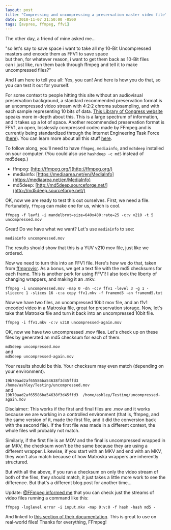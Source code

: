 ```yaml
---
layout: post
title: "Compressing and uncompressing a preservation master video file"
date: 2018-11-07 21:50:00 -0500
tags: [avpres, ffmpeg, ffv1]
---
```

The other day, a friend of mine asked me...

"so let's say to save space i want to take all my 10-Bit Uncompressed masters and encode them as FFV1 to save space  
but then, for whatever reason, i want to get them back as 10-Bit files  
can i just like, run them back through ffmpeg and tell it to make uncompressed files?"

And I am here to tell you all: Yes, you can! And here is how you do that, so you can test it out for yourself.

For some context to people hitting this site without an audiovisual preservation background, a standard recommended preservation format is an uncompressed video stream with 4:2:2 chroma subsampling, and with each sample representing 10 bits of data. [This Library of Congress website](https://www.loc.gov/preservation/digital/formats/fdd/fdd000353.shtml) speaks more in-depth about this. This is a large spectrum of information, and it takes up a lot of space. Another recommended preservation format is FFV1, an open, losslessly compressed codec made by FFmpeg and is currently being standardized through the Internet Engineering Task Force ([here](https://datatracker.ietf.org/wg/cellar/about/)). You can learn more about all this stuff [here](https://training.ashleyblewer.com/).

To follow along, you'll need to have `ffmpeg`, `mediainfo`, and `md5deep` installed on your computer. (You could also use `hashdeep -c md5` instead of md5deep.)

* ffmpeg: [http://ffmpeg.org/](http://ffmpeg.org/)
* mediainfo: [https://mediaarea.net/en/MediaInfo](https://mediaarea.net/en/MediaInfo)
* md5deep: [http://md5deep.sourceforge.net/](http://md5deep.sourceforge.net/)

OK, now we are ready to test this out ourselves. First, we need a file. Fortunately, `ffmpeg` can make one for us, which is cool.

`ffmpeg -f lavfi -i mandelbrot=size=640x480:rate=25 -c:v v210 -t 5 uncompressed.mov`

Great! Do we have what we want? Let's use `mediainfo` to see:

`mediainfo uncompressed.mov`

The results should show that this is a YUV v210 mov file, just like we ordered.

Now we need to turn this into an FFV1 file. Here's how we do that, taken from [ffmprovisr](https://amiaopensource.github.io/ffmprovisr/#create_FFV1_mkv). As a bonus, we get a text file with the md5 checksums for each frame. This is another perk for using FFV1! I also took the liberty of changing wrappers, and making it an .mkv.

`ffmpeg -i uncompressed.mov -map 0 -dn -c:v ffv1 -level 3 -g 1 -slicecrc 1 -slices 16 -c:a copy ffv1.mkv -f framemd5 -an framemd5.txt`

Now we have two files, an uncompressed 10bit mov file, and an ffv1 encoded video in a Matroska file, great for preservation storage. Now, let's take that Matroska file and turn it back into an uncompressed 10bit file.

`ffmpeg -i ffv1.mkv -c:v v210 uncompressed-again.mov`

OK, now we have two uncompressed .mov files. Let's check up on these files by generated an md5 checksum for each of them. 

`md5deep uncompressed.mov`  
and  
`md5deep uncompressed-again.mov`  

Your results should be this. Your checksum may even match (depending on your environment).  

`19b70aad2af65586ba54638f3d45ffd3  /home/ashley/Testing/uncompressed.mov`  
and  
`19b70aad2af65586ba54638f3d45ffd3  /home/ashley/Testing/uncompressed-again.mov`  

Disclaimer: This works if the first and final files are .mov and it works because we are working in a controlled environment (that is, ffmpeg, and the same version of it, made the first file, and it did the conversion back with the second file). If the first file was made in a different context, the whole files will probably not match.

Similarly, if the first file is an MOV and the final is uncompressed wrapped in an MKV, the checksum won't be the same because they are using a different wrapper. Likewise, if you start with an MKV and end with an MKV, they won't also match because of how Matroska wrappers are inherently structured. 

But with all the above, if you run a checksum on only the video stream of both of the files, they should match, it just takes a little more work to see the difference. But that's a different blog post for another time...

Update: [@FFmpeg informed me](https://twitter.com/FFmpeg/status/1060662187448950784) that you can check just the streams of video files running a command like this:

`ffmpeg -loglevel error -i input.mkv -map 0:v:0 -f hash -hash md5 -`

And linked to [this section of their documentation](https://ffmpeg.org/ffmpeg-formats.html#hash). This is great to use on real-world files! Thanks for everything, FFmpeg!